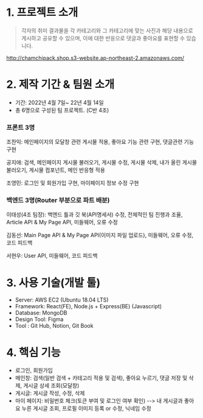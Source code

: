 # 1. 프로젝트 소개
>각자의 취미 결과물을 각 카테고리와 그 카테고리에 맞는 사진과 해당 내용으로 게시하고 공유할 수 있으며, 이에 대한 반응으로 댓글과 좋아요를 표현할 수 있습니다.

http://chamchipack.shop.s3-website.ap-northeast-2.amazonaws.com/

# 2. 제작 기간 & 팀원 소개
- 기간: 2022년 4월 7일~ 22년 4월 14일
- 총 6명으로 구성된 팀 프로젝트. (C반 4조)

### 프론트 3명
조찬익: 메인페이지의 모달창 관련 게시물 적용, 좋아요 기능 관련 구현, 댓글관련 기능 구현

공지애: 검색, 메인페이지 게시물 불러오기, 게시물 수정, 게시물 삭제, 내가 올린 게시물 불러오기, 게시물 컴포넌트, 메인 반응형 적용

조영민: 로그인 및 회원가입 구현, 마이페이지 정보 수정 구현

### 백엔드 3명(Router 부분으로 파트 배분)
이태성(4조 팀장): 백엔드 틀과 깃 북(API명세서) 수정, 전체적인 팀 진행과 조율, Article API & My Page API, 미들웨어, 오류 수정

김동선: Main Page API & My Page API(이미지 파일 업로드), 미들웨어, 오류 수정, 코드 피드백

서현우: User API, 미들웨어, 코드 피드백

# 3. 사용 기술(개발 툴)
- Server: AWS EC2 (Ubuntu 18.04 LTS)
- Framework: React(FE), Node.js + Express(BE) (Javascript)
- Database: MongoDB
- Design Tool: Figma
- Tool : Git Hub, Notion, Git Book

# 4. 핵심 기능 
- 로그인, 회원가입
- 메인창: 검색(일반 검색 + 카테고리 적용 및 검색), 좋아요 누르기, 댓글 저장 및 삭제, 게시글 상세 조회(모달창)
- 게시글: 게시글 작성, 수정, 삭제
- 마이 페이지: 비밀번호 체크(토큰 부여 및 로그인 여부 확인) --> 내 게시글과 좋아요 누른 게시글 조회, 프로필 이미지 등록 or 수정, 닉네임 수정
